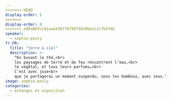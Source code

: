 ```yaml
---
<<<<<<< HEAD
display-order: 5
=======
display-order: 8
>>>>>>> e90a065cc81aae830776f99f3830be1c2cfb476b
speaker:
  - sophie-pouly
fr_FR:
  title: "terre & ciel"
  description: >-
    “En buvant le thé,<br>
    les paysages de terre et de feu rencontrent l’eau,<br>
    le végétal, et tous leurs parfums…<br>
    C’est avec joie<br>
    que je partagerai un moment suspendu, sous les bambous, avec vous.“
image: sophie-pouly
categories:
  - échanges et exposition
---
```


